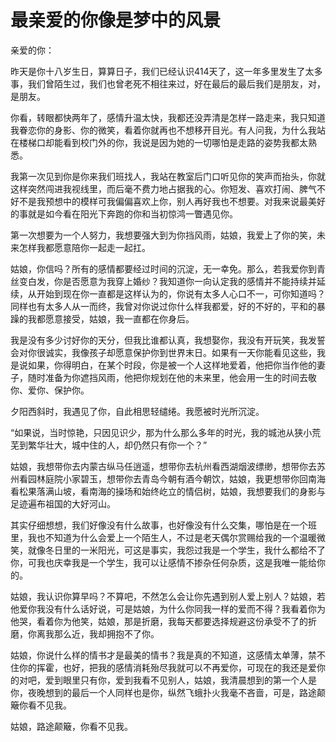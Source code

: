# 最亲爱的你像是梦中的风景

亲爱的你： 

昨天是你十八岁生日，算算日子，我们已经认识414天了，这一年多里发生了太多事，我们曾陌生过，我们也曾老死不相往来过，好在最后的最后我们是朋友，对，是朋友。 

你看，转眼都快两年了，感情升温太快，我都还没弄清是怎样一路走来，我只知道我眷恋你的身影、你的微笑，看着你就再也不想移开目光。有人问我，为什么我站在楼梯口却能看到校门外的你，我说是因为她的一切哪怕是走路的姿势我都太熟悉。 

我第一次见到你是你来我们班找人，我站在教室后门口听见你的笑声而抬头，你就这样突然闯进我视线里，而后毫不费力地占据我的心。你短发、喜欢打闹、脾气不好不是我预想中的模样可我偏偏喜欢上你，别人再好我也不想要。对我来说最美好的事就是如今看在阳光下奔跑的你和当初惊鸿一瞥遇见你。 

第一次想要为一个人努力，我想要强大到为你挡风雨，姑娘，我爱上了你的笑，未来怎样我都愿意陪你一起走一起扛。 

姑娘，你信吗？所有的感情都要经过时间的沉淀，无一幸免。那么，若我爱你到青丝变白发，你是否愿意为我穿上婚纱？我知道你一向认定我的感情并不能持续并延续，从开始到现在你一直都是这样认为的，你说有太多人心口不一，可你知道吗？同样也有太多人从一而终，我曾对你说过你什么样我都爱，好的不好的，平和的暴躁的我都愿意接受，姑娘，我一直都在你身后。 

我是没有多少讨好你的天分，但我比谁都认真，我想娶你，我没有开玩笑，我发誓会对你很诚实，我像孩子却愿意保护你到世界末日。如果有一天你能看见这些，我是说如果，你得明白，在某个时段，你是被一个人这样地爱着，他把你当作他的妻子，随时准备为你遮挡风雨，他把你规划在他的未来里，他会用一生的时间去敬你、爱你、保护你。 

夕阳西斜时，我遇见了你，自此相思轻缱绻。我愿被时光所沉淀。 

“如果说，当时惊艳，只因见识少，那为什么那么多年的时光，我的城池从狭小荒芜到繁华壮大，城中住的人，却仍然只有你一个？” 

姑娘，我想带你去内蒙古纵马任逍遥，想带你去杭州看西湖烟波缥缈，想带你去苏州看园林庭院小家碧玉，想带你去青岛今朝有酒今朝饮，姑娘，我更想带你回南海看松果落满山坡，看南海的操场和始终屹立的情侣树，姑娘，我想要我们的身影与足迹遍布祖国的大好河山。 

其实仔细想想，我们好像没有什么故事，也好像没有什么交集，哪怕是在一个班里，我也不知道为什么会爱上一个陌生人，不过是老天偶尔赏赐给我的一个温暖微笑，就像冬日里的一米阳光，可这是事实，我怨过我是一个学生，我什么都给不了你，可我也庆幸我是一个学生，我可以让感情不掺杂任何杂质，这是我唯一能给你的。 

姑娘，我认识你算早吗？不算吧，不然怎么会让你先遇到别人爱上别人？姑娘，若他爱你我没有什么话好说，可是姑娘，为什么你同我一样的爱而不得？我看着你为他哭，看着你为他笑，姑娘，那是折磨，我每天都要选择规避这份承受不了的折磨，你离我那么近，我却拥抱不了你。 

姑娘，你说什么样的情书才是最美的情书？我是真的不知道，这感情太单薄，禁不住你的挥霍，也好，把我的感情消耗殆尽我就可以不再爱你，可现在的我还是爱你的对吧，爱到眼里只有你，爱到我看不见别人，姑娘，我清晨想到的第一个人是你，夜晚想到的最后一个人同样也是你，纵然飞蛾扑火我毫不吝啬，可是，路途颠簸你看不见我。 

姑娘，路途颠簸，你看不见我。